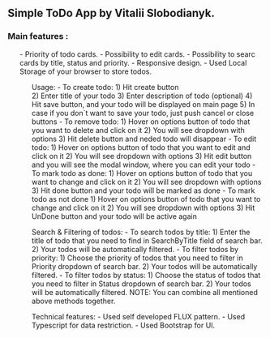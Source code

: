 <h2>Simple ToDo App by Vitalii Slobodianyk.</h2>

<h3>Main features : </h3>
  <ul>  - Priority of todo cards.
    - Possibility to edit cards.
    - Possibility to searc cards  by  title, status and priority.
    - Responsive design.
    - Used Local Storage of your browser to store todos. <ul>

Usage:
    - To create todo:
        1) Hit create button </br>
        2) Enter title of your todo
        3) Enter description of todo (optional) 
        4) Hit save button, and your todo will be displayed on main page
        5) In case if you don`t want to save your todo, just push  cancel or close buttons
    - To remove todo:
        1) Hover on options button of todo that you want to delete and click on it
        2) You will see dropdown with options 
        3) Hit delete button and neded todo  will  disappear
    - To edit todo:
        1) Hover on options button of todo that you want to edit and click on it
        2) You will see dropdown with options
        3) Hit edit button and you will see the modal window, where you can edit your todo
    - To mark todo as done:
        1) Hover on options button of todo that you want to change and click on it
        2) You will see dropdown with options
        3) Hit done button and your todo will be marked as done
    - To mark todo as not done
        1) Hover on options button of todo that you want to change and click on it
        2) You will see dropdown with options
        3) Hit UnDone button and your todo will be active again

Search & Filtering of todos:
    - To search todos by title:
        1) Enter the title of todo that you need to find in SearchByTitle field of search bar. 
        2) Your todos will be automatically filtered.
    - To filter todos by priority:
        1) Choose the priority of todos that you need to filter in Priority dropdown of search bar. 
        2) Your todos will be automatically filtered.
    - To filter todos by status:
        1) Choose the status of todos that you need to filter in Status dropdown of search bar.
        2) Your todos will be automatically filtered.
NOTE: You can combine all mentioned above methods together.



Technical features:
    - Used self developed FLUX pattern.
    - Used Typescript for data restriction.
    - Used Bootstrap for UI.

